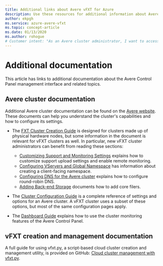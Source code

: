 ```yaml
---
title: Additional links about Avere vFXT for Azure
description: Use these resources for additional information about Avere vFXT for Azure, including Avere cluster documentation and vFXT management documentation.
author: ekpgh
ms.service: azure-avere-vfxt
ms.topic: concept-article
ms.date: 01/13/2020
ms.author: rohogue
# Customer intent: "As an Avere cluster administrator, I want to access comprehensive documentation on Avere vFXT management, so that I can effectively configure and monitor my cloud cluster for optimal performance."
---
```


# Additional documentation

This article has links to additional documentation about the Avere Control Panel management interface and related topics.

## Avere cluster documentation

Additional Avere cluster documentation can be found on the [Avere website](https://azure.github.io/Avere/). These documents can help you understand the cluster's capabilities and how to configure its settings.

* The [FXT Cluster Creation Guide](https://azure.github.io/Avere/#fxt_cluster) is designed for clusters made up of physical hardware nodes, but some information in the document is relevant for vFXT clusters as well. In particular, new vFXT cluster administrators can benefit from reading these sections:
  * [Customizing Support and Monitoring Settings](https://azure.github.io/Avere/legacy/create_cluster/4_8/html/config_support.html#config-support) explains how to customize support upload settings and enable remote monitoring.
  * [Configuring VServers and Global Namespace](https://azure.github.io/Avere/legacy/create_cluster/4_8/html/config_vserver.html#config-vserver) has information about creating a client-facing namespace.
  * [Configuring DNS for the Avere cluster](https://azure.github.io/Avere/legacy/create_cluster/4_8/html/config_network.html#dns-overview) explains how to configure round-robin DNS.
  * [Adding Back-end Storage](https://azure.github.io/Avere/legacy/create_cluster/4_8/html/config_core_filer.html#add-core-filer) documents how to add core filers.

* The [Cluster Configuration Guide](https://azure.github.io/Avere/#operations) is a complete reference of settings and options for an Avere cluster. A vFXT cluster uses a subset of these options, but most of the same configuration pages apply.

* The [Dashboard Guide](https://azure.github.io/Avere/#operations) explains how to use the cluster monitoring features of the Avere Control Panel.

## vFXT creation and management documentation

A full guide for using vfxt.py, a script-based cloud cluster creation and management utility, is provided on GitHub: [Cloud cluster management with vfxt.py](https://github.com/Azure/AvereSDK/blob/master/docs/README.md).
